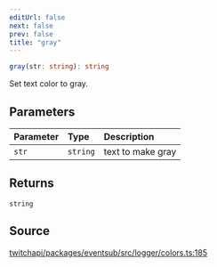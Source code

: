 ```yaml
---
editUrl: false
next: false
prev: false
title: "gray"
---
```


```ts
gray(str: string): string
```

Set text color to gray.

## Parameters

| Parameter | Type | Description |
| :------ | :------ | :------ |
| `str` | `string` | text to make gray |

## Returns

`string`

## Source

[twitchapi/packages/eventsub/src/logger/colors.ts:185](https://github.com/pablornc/twitchapi//blob/3baa008ac8be1133cbb9253985d5d4cd48b4e780/packages/eventsub/src/logger/colors.ts#L185)
